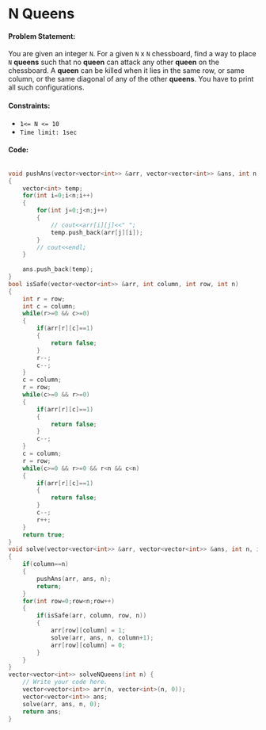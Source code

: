 # N Queens

#### Problem Statement:
You are given an integer `N`. For a given `N` x `N` chessboard, find a way to place `N` **queens** such that no **queen** can attack any other **queen** on the chessboard.
A **queen** can be killed when it lies in the same row, or same column, or the same diagonal of any of the other **queens**. You have to print all such configurations.

#### Constraints:
* `1<= N <= 10`
* `Time limit: 1sec`
#### Code:

```C++

void pushAns(vector<vector<int>> &arr, vector<vector<int>> &ans, int n)
{
    vector<int> temp;
    for(int i=0;i<n;i++)
    {
        for(int j=0;j<n;j++)
        {
            // cout<<arr[i][j]<<" ";
            temp.push_back(arr[j][i]);
        }
        // cout<<endl;
    }
    
    ans.push_back(temp);
}
bool isSafe(vector<vector<int>> &arr, int column, int row, int n)
{
    int r = row;
    int c = column;
    while(r>=0 && c>=0)
    {
        if(arr[r][c]==1)
        {
            return false;
        }
        r--;
        c--;
    }
    c = column;
    r = row;
    while(c>=0 && r>=0)
    {
        if(arr[r][c]==1)
        {
            return false;
        }
        c--;
    }
    c = column;
    r = row;
    while(c>=0 && r>=0 && r<n && c<n)
    {
        if(arr[r][c]==1)
        {
            return false;
        }
        c--;
        r++;
    }
    return true;
}
void solve(vector<vector<int>> &arr, vector<vector<int>> &ans, int n, int column)
{
    if(column==n)
    {
        pushAns(arr, ans, n);
        return;
    }
    for(int row=0;row<n;row++)
    {
        if(isSafe(arr, column, row, n))
        {
            arr[row][column] = 1;
            solve(arr, ans, n, column+1);
            arr[row][column] = 0;
        }
    }
}
vector<vector<int>> solveNQueens(int n) {
    // Write your code here.
    vector<vector<int>> arr(n, vector<int>(n, 0));
    vector<vector<int>> ans;
    solve(arr, ans, n, 0);
    return ans;
}

```


